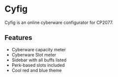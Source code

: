 # Cyfig
Cyfig is an online cyberware configurator for CP2077.

## Features
- Cyberware capacity meter
- Cyberware Slot meter
- Sidebar with all buffs listed
- Perk-based slots included
- Cool red and blue theme
